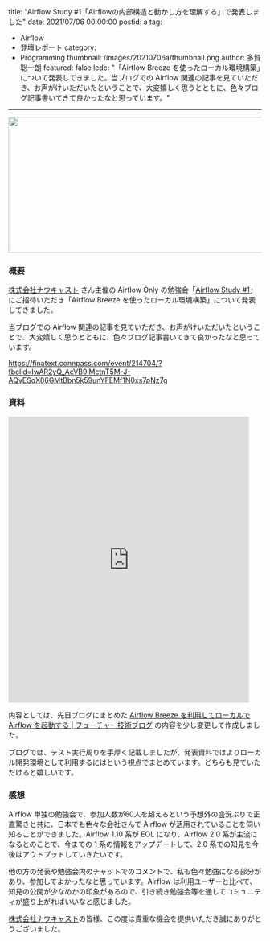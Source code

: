title: "Airflow Study #1「Airflowの内部構造と動かし方を理解する」で発表しました"
date: 2021/07/06 00:00:00
postid: a
tag:
  - Airflow
  - 登壇レポート
category:
  - Programming
thumbnail: /images/20210706a/thumbnail.png
author: 多賀聡一朗
featured: false
lede: "「Airflow Breeze を使ったローカル環境構築」について発表してきました。当ブログでの Airflow 関連の記事を見ていただき、お声がけいただいたということで、大変嬉しく思うとともに、色々ブログ記事書いてきて良かったなと思っています。"
---

<img src="/images/20210706a/top.png" alt="" width="660" height="270" loading="lazy">

### 概要

[株式会社ナウキャスト](https://nowcast.co.jp/) さん主催の Airflow Only の勉強会「[Airflow Study #1](https://finatext.connpass.com/event/214704/?fbclid=IwAR2yQ_AcVB9lMctnT5M-J-AQvESqX86GMtBbn5k59unYFEMf1N0xs7pNz7g)」 にご招待いただき「Airflow Breeze を使ったローカル環境構築」について発表してきました。

当ブログでの Airflow 関連の記事を見ていただき、お声がけいただいたということで、大変嬉しく思うとともに、色々ブログ記事書いてきて良かったなと思っています。

https://finatext.connpass.com/event/214704/?fbclid=IwAR2yQ_AcVB9lMctnT5M-J-AQvESqX86GMtBbn5k59unYFEMf1N0xs7pNz7g

### 資料

<iframe src="https://docs.google.com/presentation/d/e/2PACX-1vQyRMJEMqTOZWoeurqVJA6VSaqNTpqpBCjvA_r8SfGFuNjwLsQjMyt-VZDL5zLPm7Wwtzz5Zms5TPvO/embed?start=false&loop=false&delayms=3000" frameborder="0" width="95%" height="569" allowfullscreen="true" mozallowfullscreen="true" webkitallowfullscreen="true"></iframe>

内容としては、先日ブログにまとめた [Airflow Breeze を利用してローカルで Airflow を起動する | フューチャー技術ブログ](https://future-architect.github.io/articles/20210528a/) の内容を少し変更して作成しました。

ブログでは、テスト実行周りを手厚く記載しましたが、発表資料ではよりローカル開発環境として利用するにはという視点でまとめています。どちらも見ていただけると嬉しいです。

### 感想

Airflow 単独の勉強会で、参加人数が60人を超えるという予想外の盛況ぶりで正直驚きと共に、日本でも色々な会社さんで Airflow が活用されていることを伺い知ることができました。Airflow 1.10 系が EOL になり、Airflow 2.0 系が主流になるとのことで、今までの 1 系の情報をアップデートして、2.0 系での知見を今後はアウトプットしていきたいです。

他の方の発表や勉強会内のチャットでのコメントで、私も色々勉強になる部分があり、参加してよかったなと思っています。Airflow は利用ユーザーと比べて、知見の公開が少なめかの印象があるので、引き続き勉強会等を通してコミュニティが盛り上がればいいなと感じました。

[株式会社ナウキャスト](https://nowcast.co.jp/)の皆様、この度は貴重な機会を提供いただき誠にありがとうございました。
